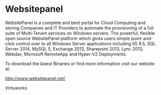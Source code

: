 # Websitepanel

WebsitePanel is a complete and best portal for Cloud Computing and storing Companies and IT Providers to automate the provisioning of a full suite of Multi-Tenant services on Windows servers. The powerful, flexible open source WebsitePanel platform which gives users simple point-and-click control over to all Windows Server applications including IIS 8.5, SQL Server 2014, MySQL 5, Exchange 2013, Sharepoint 2013, Lync 2013, Webdav, Microsoft RemoteApp and Hyper-V2 Deployments.

To download the lasest Binaries or find more information visit our website at: 

http://www.websitepanel.net/

Virtuworks
